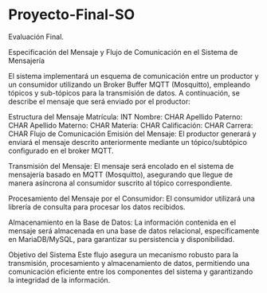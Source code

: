 # Proyecto-Final-SO
Evaluación Final.

Especificación del Mensaje y Flujo de Comunicación en el Sistema de Mensajería

El sistema implementará un esquema de comunicación entre un productor y un consumidor utilizando un Broker Buffer MQTT (Mosquitto), empleando tópicos y sub-tópicos para la transmisión de datos. A continuación, se describe el mensaje que será enviado por el productor:

Estructura del Mensaje
Matrícula: INT
Nombre: CHAR
Apellido Paterno: CHAR
Apellido Materno: CHAR
Materia: CHAR
Calificación: CHAR
Carrera: CHAR
Flujo de Comunicación
Emisión del Mensaje:
El productor generará y enviará el mensaje descrito anteriormente mediante un tópico/subtópico configurado en el broker MQTT.

Transmisión del Mensaje:
El mensaje será encolado en el sistema de mensajería basado en MQTT (Mosquitto), asegurando que llegue de manera asíncrona al consumidor suscrito al tópico correspondiente.

Procesamiento del Mensaje por el Consumidor:
El consumidor utilizará una librería de consulta para procesar los datos recibidos.

Almacenamiento en la Base de Datos:
La información contenida en el mensaje será almacenada en una base de datos relacional, específicamente en MariaDB/MySQL, para garantizar su persistencia y disponibilidad.

Objetivo del Sistema
Este flujo asegura un mecanismo robusto para la transmisión, procesamiento y almacenamiento de datos, permitiendo una comunicación eficiente entre los componentes del sistema y garantizando la integridad de la información.
